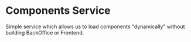 # Components Service

Simple service which allows us to load components "dynamically" without building BackOffice or Frontend.

